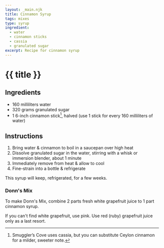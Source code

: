 ```yaml
---
layout: _main.njk
title: Cinnamon Syrup
tags: mixes
type: syrup
ingredient:
  - water
  - cinnamon sticks
  - cassia
  - granulated sugar
excerpt: Recipe for cinnamon syrup
---
```


<!-- markdownlint-disable MD025 -->
# {{ title }}
<!-- markdownlint-enable MD025 -->

## Ingredients

* 160 milliliters water
* 320 grams granulated sugar
* 1 6-inch cinnamon stick[^1], halved (use 1 stick for every 160 milliliters of water)

[^1]: Smuggler’s Cove uses cassia, but you can substitute Ceylon cinnamon for a milder, sweeter note.

## Instructions

1. Bring water & cinnamon to boil in a saucepan over high heat
2. Dissolve granulated sugar in the water, stirring with a whisk or immersion blender, about 1 minute
3. Immediately remove from heat & allow to cool
4. Fine-strain into a bottle & refrigerate

<tiki-callout type="note">

  This syrup will keep, refrigerated, for a few weeks.

</tiki-callout>

<tiki-callout type="tip">

### Donn's Mix

  To make Donn's Mix, combine 2 parts fresh white grapefruit juice to 1 part cinnamon syrup.

  If you can't find white grapefruit, use pink. Use red (ruby) grapefruit juice only as a last resort.

</tiki-callout>

<div
  class="sr-only"
  data-cat[0]="Syrup"
  data-ingredient[0]="Cinnamon, Ceylon"
  data-ingredient[1]="Cinnamon, cassia"
  data-ingredient[2]="Sugar, granulated"
  data-ingredient[3]="Water"
  data-pagefind-filter="
    Category[data-cat[0]],
    Ingredient[data-ingredient[0]],
    Ingredient[data-ingredient[1]],
    Ingredient[data-ingredient[2]],
    Ingredient[data-ingredient[3]]
  "
>
</div>
